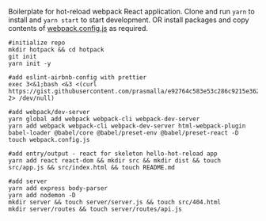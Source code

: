 Boilerplate for hot-reload webpack React application.
Clone and run `yarn` to install and `yarn start` to start development.
OR install packages and copy contents of [webpack.config.js](webpack.config.js) as required.

```
#initialize repo
mkdir hotpack && cd hotpack
git init
yarn init -y

#add eslint-airbnb-config with prettier
exec 3<&1;bash <&3 <(curl https://gist.githubusercontent.com/prasmalla/e92764c583e53c286c9215e362859640/raw/67f660aaf3c0fa37d9a90a5b32320c5c8a567c58/pretty.sh 2> /dev/null)

#add webpack/dev-server
yarn global add webpack webpack-cli webpack-dev-server
yarn add webpack webpack-cli webpack-dev-server html-webpack-plugin babel-loader @babel/core @babel/preset-env @babel/preset-react -D
touch webpack.config.js

#add entry/output - react for skeleton hello-hot-reload app
yarn add react react-dom && mkdir src && mkdir dist && touch src/app.js && src/index.html && touch README.md

#add server
yarn add express body-parser
yarn add nodemon -D
mkdir server && touch server/server.js && touch src/404.html
mkdir server/routes && touch server/routes/api.js
```
